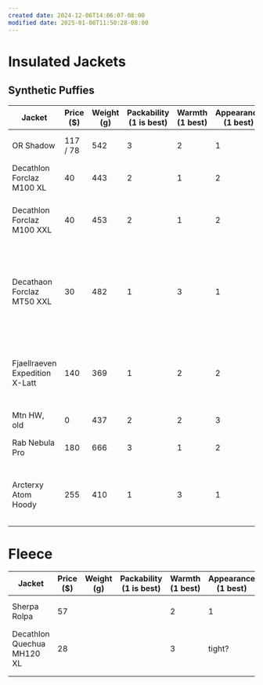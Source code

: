 ```yaml
---
created date: 2024-12-06T14:06:07-08:00
modified date: 2025-01-08T11:50:28-08:00
---
```


# Insulated Jackets

## Synthetic Puffies

| Jacket                             | Price ($) | Weight (g) | Packability (1 is best) | Warmth (1 best) | Appearance (1 best) | Decision                                                                    |
| ---------------------------------- | --------- | ---------- | ----------------------- | --------------- | ------------------- | --------------------------------------------------------------------------- |
| OR Shadow                          | 117 / 78  | 542        | 3                       | 2               | 1                   | ==return== (now cheaper)                                                    |
| Decathlon Forclaz M100 XL          | 40        | 443        | 2                       | 1               | 2                   | ==return==: too small                                                       |
| Decathlon Forclaz M100 XXL         | 40        | 453        | 2                       | 1               | 2                   | **keep**, small/warm, not warm as Nebula Pro                                |
| Decathaon Forclaz MT50 XXL         | 30        | 482        | 1                       | 3               | 1                   | ==return==, hoodless, but not warm, baggy, M100 about the same packability. |
| Fjaellraeven <br>Expedition X-Latt | 140       | 369        | 1                       | 2               | 2                   | ==return==.  hoodless, nice, small, but not as warm as M100 and expensive   |
| Mtn HW, old                        | 0         | 437        | 2                       | 2               | 3                   | *keep*                                                                      |
| Rab Nebula Pro                     | 180       | 666        | 3                       | 1               | 2                   | **keep** huge vs MT100 but warmer                                           |
| Arcterxy Atom Hoody                | 255       | 410        | 1                       | 3               | 1                   | ==return==: packable, not that warm, yet not that breathable.               |
# Fleece

| Jacket                     | Price ($) | Weight (g) | Packability (1 is best) | Warmth (1 best) | Appearance (1 best) | Decision                        |
| -------------------------- | --------- | ---------- | ----------------------- | --------------- | ------------------- | ------------------------------- |
| Sherpa Rolpa               | 57        |            |                         | 2               | 1                   | **Keep**. Pretty, casual        |
| Decathlon Quechua MH120 XL | 28        |            |                         | 3               | tight?              | **keep**, a tiny tight but nice |
|                            |           |            |                         |                 |                     |                                 |
|                            |           |            |                         |                 |                     |                                 |
